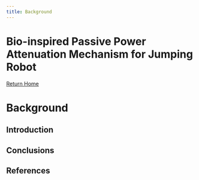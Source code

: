 ```yaml
---
title: Background
---
```

# Bio-inspired Passive Power Attenuation Mechanism for Jumping Robot
[Return Home](/index)

# Background

## Introduction

## Conclusions

## References

